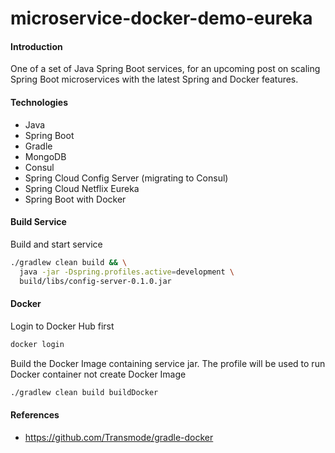 # microservice-docker-demo-eureka

#### Introduction
One of a set of Java Spring Boot services, for an upcoming post on scaling Spring Boot microservices with the latest Spring and Docker features.

#### Technologies
* Java
* Spring Boot
* Gradle
* MongoDB
* Consul
* Spring Cloud Config Server (migrating to Consul)
* Spring Cloud Netflix Eureka
* Spring Boot with Docker

#### Build Service
Build and start service
```bash
./gradlew clean build && \
  java -jar -Dspring.profiles.active=development \
  build/libs/config-server-0.1.0.jar

```

#### Docker
Login to Docker Hub first
```bash
docker login
```

Build the Docker Image containing service jar. The profile will be used to run
 Docker container not create Docker Image
```bash
./gradlew clean build buildDocker
```

#### References
* https://github.com/Transmode/gradle-docker
